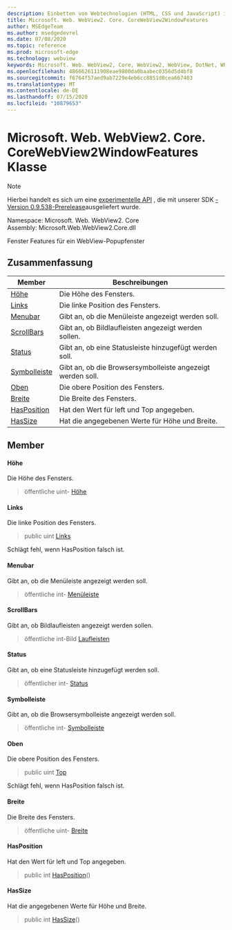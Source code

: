 ```yaml
---
description: Einbetten von Webtechnologien (HTML, CSS und JavaScript) in ihre systemeigenen Anwendungen mit dem Microsoft Edge WebView2-Steuerelement
title: Microsoft. Web. WebView2. Core. CoreWebView2WindowFeatures
author: MSEdgeTeam
ms.author: msedgedevrel
ms.date: 07/08/2020
ms.topic: reference
ms.prod: microsoft-edge
ms.technology: webview
keywords: Microsoft. Web. WebView2, Core, WebView2, WebView, DotNet, WPF, WinForms, APP, Edge, CoreWebView2, CoreWebView2Controller, Browser Control, Edge HTML, Microsoft. Web. WebView2. Core. CoreWebView2WindowFeatures
ms.openlocfilehash: 4866626111908eae9800da0baabec0356d5d4bf8
ms.sourcegitcommit: f6764f57aed9ab7229e4eb6cc8851d0cea667403
ms.translationtype: MT
ms.contentlocale: de-DE
ms.lasthandoff: 07/15/2020
ms.locfileid: "10879653"
---
```

# Microsoft. Web. WebView2. Core. CoreWebView2WindowFeatures Klasse 

> [!NOTE]
> Hierbei handelt es sich um eine [experimentelle API](../../../concepts/versioning.md#experimental-apis) , die mit unserer SDK [-Version 0.9.538-Prerelease](../../../releasenotes.md#09538)ausgeliefert wurde.

Namespace: Microsoft. Web. WebView2. Core \
Assembly: Microsoft.Web.WebView2.Core.dll

Fenster Features für ein WebView-Popupfenster

## Zusammenfassung

 Member                        | Beschreibungen
--------------------------------|---------------------------------------------
[Höhe](#height) | Die Höhe des Fensters.
[Links](#left) | Die linke Position des Fensters.
[Menubar](#menubar) | Gibt an, ob die Menüleiste angezeigt werden soll.
[ScrollBars](#scrollbars) | Gibt an, ob Bildlaufleisten angezeigt werden sollen.
[Status](#status) | Gibt an, ob eine Statusleiste hinzugefügt werden soll.
[Symbolleiste](#toolbar) | Gibt an, ob die Browsersymbolleiste angezeigt werden soll.
[Oben](#top) | Die obere Position des Fensters.
[Breite](#width) | Die Breite des Fensters.
[HasPosition](#hasposition) | Hat den Wert für left und Top angegeben.
[HasSize](#hassize) | Hat die angegebenen Werte für Höhe und Breite.

## Member

#### Höhe 

Die Höhe des Fensters.

> öffentliche uint- [Höhe](#height)

#### Links 

Die linke Position des Fensters.

> public uint [Links](#left)

Schlägt fehl, wenn HasPosition falsch ist.

#### Menubar 

Gibt an, ob die Menüleiste angezeigt werden soll.

> öffentliche int- [Menüleiste](#menubar)

#### ScrollBars 

Gibt an, ob Bildlaufleisten angezeigt werden sollen.

> öffentliche int-Bild [Laufleisten](#scrollbars)

#### Status 

Gibt an, ob eine Statusleiste hinzugefügt werden soll.

> öffentlicher int- [Status](#status)

#### Symbolleiste 

Gibt an, ob die Browsersymbolleiste angezeigt werden soll.

> öffentliche int- [Symbolleiste](#toolbar)

#### Oben 

Die obere Position des Fensters.

> public uint [Top](#top)

Schlägt fehl, wenn HasPosition falsch ist.

#### Breite 

Die Breite des Fensters.

> öffentliche uint- [Breite](#width)

#### HasPosition 

Hat den Wert für left und Top angegeben.

> public int [HasPosition](#hasposition)()

#### HasSize 

Hat die angegebenen Werte für Höhe und Breite.

> public int [HasSize](#hassize)()

